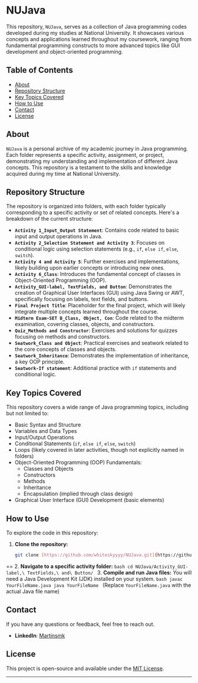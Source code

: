 # NUJava

This repository, `NUJava`, serves as a collection of Java programming codes developed during my studies at National University. It showcases various concepts and applications learned throughout my coursework, ranging from fundamental programming constructs to more advanced topics like GUI development and object-oriented programming.

## Table of Contents

* [About](#about)
* [Repository Structure](#repository-structure)
* [Key Topics Covered](#key-topics-covered)
* [How to Use](#how-to-use)
* [Contact](#contact)
* [License](#license)

## About

`NUJava` is a personal archive of my academic journey in Java programming. Each folder represents a specific activity, assignment, or project, demonstrating my understanding and implementation of different Java concepts. This repository is a testament to the skills and knowledge acquired during my time at National University.

## Repository Structure

The repository is organized into folders, with each folder typically corresponding to a specific activity or set of related concepts. Here's a breakdown of the current structure:

* **`Activity 1_Input_Output Statement`**: Contains code related to basic input and output operations in Java.
* **`Activity 2_Selection Statement and Activity 3`**: Focuses on conditional logic using selection statements (e.g., `if`, `else if`, `else`, `switch`).
* **`Activity 4 and Activity 5`**: Further exercises and implementations, likely building upon earlier concepts or introducing new ones.
* **`Activity 6_Class`**: Introduces the fundamental concept of classes in Object-Oriented Programming (OOP).
* **`Activity_GUI-label, TextFields, and Button`**: Demonstrates the creation of Graphical User Interfaces (GUI) using Java Swing or AWT, specifically focusing on labels, text fields, and buttons.
* **`Final Project Title`**: Placeholder for the final project, which will likely integrate multiple concepts learned throughout the course.
* **`Midterm Exam-SET B_Class, Object, Con`**: Code related to the midterm examination, covering classes, objects, and constructors.
* **`Quiz_Methods and Constructor`**: Exercises and solutions for quizzes focusing on methods and constructors.
* **`Seatwork_Class and Object`**: Practical exercises and seatwork related to the core concepts of classes and objects.
* **`Seatwork_Inheritance`**: Demonstrates the implementation of inheritance, a key OOP principle.
* **`Seatwork-If statement`**: Additional practice with `if` statements and conditional logic.

## Key Topics Covered

This repository covers a wide range of Java programming topics, including but not limited to:

* Basic Syntax and Structure
* Variables and Data Types
* Input/Output Operations
* Conditional Statements (`if`, `else if`, `else`, `switch`)
* Loops (likely covered in later activities, though not explicitly named in folders)
* Object-Oriented Programming (OOP) Fundamentals:
    * Classes and Objects
    * Constructors
    * Methods
    * Inheritance
    * Encapsulation (implied through class design)
* Graphical User Interface (GUI) Development (basic elements)

## How to Use

To explore the code in this repository:

1.  **Clone the repository:**
    ```bash
    git clone [https://github.com/whiteskyyyy/NUJava.git](https://github.com/YourGitHubUsername/NUJava.git)
    ```
==
2.  **Navigate to a specific activity folder:**
    ```bash
    cd NUJava/Activity_GUI-label,\ TextFields,\ and\ Button/
    ```
3.  **Compile and run Java files:**
    You will need a Java Development Kit (JDK) installed on your system.
    ```bash
    javac YourFileName.java
    java YourFileName
    ```
    (Replace `YourFileName.java` with the actual Java file name)

## Contact

If you have any questions or feedback, feel free to reach out.

* **LinkedIn**: [Martinsmk](https://www.linkedin.com/in/martinsmk/)

## License

This project is open-source and available under the [MIT License](https://opensource.org/licenses/MIT).

---
